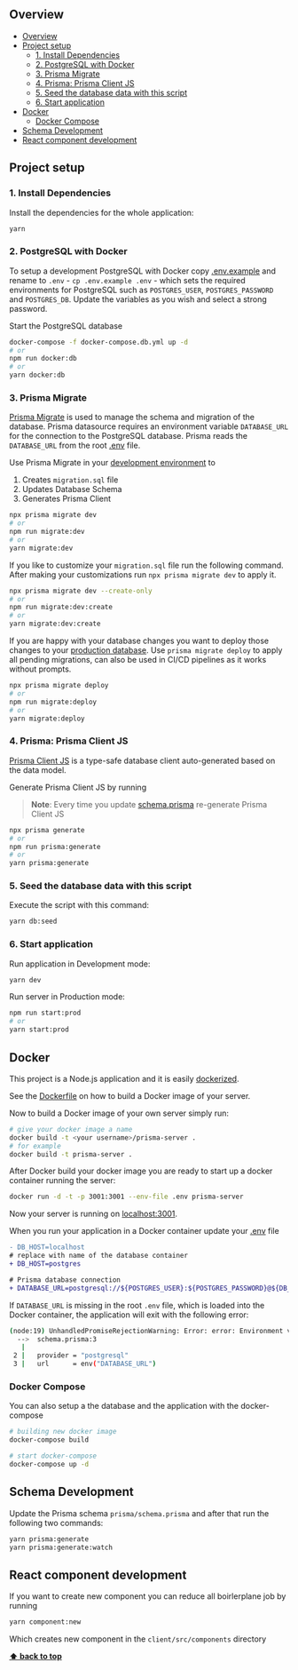 ## Overview

- [Overview](#overview)
- [Project setup](#project-setup)
  - [1. Install Dependencies](#1-install-dependencies)
  - [2. PostgreSQL with Docker](#2-postgresql-with-docker)
  - [3. Prisma Migrate](#3-prisma-migrate)
  - [4. Prisma: Prisma Client JS](#4-prisma-prisma-client-js)
  - [5. Seed the database data with this script](#5-seed-the-database-data-with-this-script)
  - [6. Start application](#6-start-application)
- [Docker](#docker)
  - [Docker Compose](#docker-compose)
- [Schema Development](#schema-development)
- [React component development](#react-component-development)

## Project setup

### 1. Install Dependencies

Install the dependencies for the whole application:

```bash
yarn
```

### 2. PostgreSQL with Docker

To setup a development PostgreSQL with Docker copy [.env.example](./server/.env.example) and rename to `.env` - `cp .env.example .env` - which sets the required environments for PostgreSQL such as `POSTGRES_USER`, `POSTGRES_PASSWORD` and `POSTGRES_DB`. Update the variables as you wish and select a strong password.

Start the PostgreSQL database

```bash
docker-compose -f docker-compose.db.yml up -d
# or
npm run docker:db
# or
yarn docker:db
```

### 3. Prisma Migrate

[Prisma Migrate](https://github.com/prisma/prisma2/tree/master/docs/prisma-migrate) is used to manage the schema and migration of the database. Prisma datasource requires an environment variable `DATABASE_URL` for the connection to the PostgreSQL database. Prisma reads the `DATABASE_URL` from the root [.env](./.env) file.

Use Prisma Migrate in your [development environment](https://www.prisma.io/blog/prisma-migrate-preview-b5eno5g08d0b#evolving-the-schema-in-development) to

1. Creates `migration.sql` file
2. Updates Database Schema
3. Generates Prisma Client

```bash
npx prisma migrate dev
# or
npm run migrate:dev
# or
yarn migrate:dev
```

If you like to customize your `migration.sql` file run the following command. After making your customizations run `npx prisma migrate dev` to apply it.

```bash
npx prisma migrate dev --create-only
# or
npm run migrate:dev:create
# or
yarn migrate:dev:create
```

If you are happy with your database changes you want to deploy those changes to your [production database](https://www.prisma.io/blog/prisma-migrate-preview-b5eno5g08d0b#applying-migrations-in-production-and-other-environments). Use `prisma migrate deploy` to apply all pending migrations, can also be used in CI/CD pipelines as it works without prompts.

```bash
npx prisma migrate deploy
# or
npm run migrate:deploy
# or
yarn migrate:deploy
```

### 4. Prisma: Prisma Client JS

[Prisma Client JS](https://www.prisma.io/docs/reference/tools-and-interfaces/prisma-client/api) is a type-safe database client auto-generated based on the data model.

Generate Prisma Client JS by running

> **Note**: Every time you update [schema.prisma](prisma/schema.prisma) re-generate Prisma Client JS

```bash
npx prisma generate
# or
npm run prisma:generate
# or
yarn prisma:generate
```

### 5. Seed the database data with this script

Execute the script with this command:

```bash
yarn db:seed
```

### 6. Start application

Run application in Development mode:

```bash
yarn dev
```

Run server in Production mode:

```bash
npm run start:prod
# or
yarn start:prod
```

## Docker

This project is a Node.js application and it is easily [dockerized](https://nodejs.org/de/docs/guides/nodejs-docker-webapp/).

See the [Dockerfile](./Dockerfile) on how to build a Docker image of your server.

Now to build a Docker image of your own server simply run:

```bash
# give your docker image a name
docker build -t <your username>/prisma-server .
# for example
docker build -t prisma-server .
```

After Docker build your docker image you are ready to start up a docker container running the server:

```bash
docker run -d -t -p 3001:3001 --env-file .env prisma-server
```

Now your server is running on [localhost:3001](http://localhost:3000).

When you run your application in a Docker container update your [.env](.env) file

```diff
- DB_HOST=localhost
# replace with name of the database container
+ DB_HOST=postgres

# Prisma database connection
+ DATABASE_URL=postgresql://${POSTGRES_USER}:${POSTGRES_PASSWORD}@${DB_HOST}:${DB_PORT}/${POSTGRES_DB}?schema=${DB_SCHEMA}&sslmode=prefer
```

If `DATABASE_URL` is missing in the root `.env` file, which is loaded into the Docker container, the application will exit with the following error:

```bash
(node:19) UnhandledPromiseRejectionWarning: Error: error: Environment variable not found: DATABASE_URL.
  -->  schema.prisma:3
   |
 2 |   provider = "postgresql"
 3 |   url      = env("DATABASE_URL")
```

### Docker Compose

You can also setup a the database and the application with the docker-compose

```bash
# building new docker image
docker-compose build

# start docker-compose
docker-compose up -d
```

## Schema Development

Update the Prisma schema `prisma/schema.prisma` and after that run the following two commands:

```bash
yarn prisma:generate
yarn prisma:generate:watch
```

## React component development

If you want to create new component you can reduce all boirlerplane job by running

```bash
yarn component:new
```

Which creates new component in the `client/src/components` directory

**[⬆ back to top](#overview)**